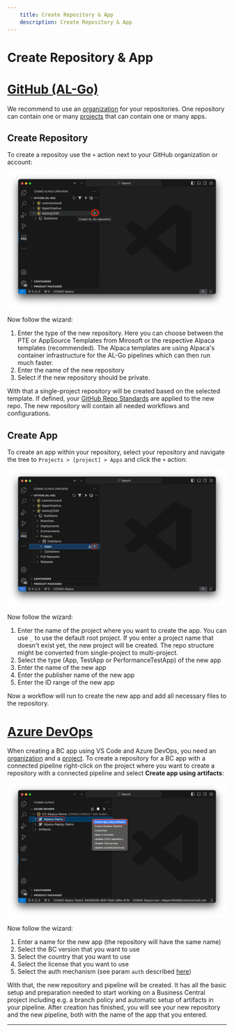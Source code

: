 ```yaml
---
    title: Create Repository & App
    description: Create Repository & App
---
```


# Create Repository & App

# [**GitHub (AL-Go)**](#tab/github)

We recommend to use an [organization][create-org] for your repositories. One repository can contain one or many [projects][create-project] that can contain one or many apps. 

## Create Repository

To create a repositoy use the `+` action next to your GitHub organization or account:

![Extension GitHub Create Repository](../media/extension-github-create-repo.png)

Now follow the wizard:
1. Enter the type of the new repository. Here you can choose between the PTE or AppSource Templates from Mirosoft or the respective Alpaca templates (recommended). The Alpaca templates are using Alpaca's container infrastructure for the AL-Go pipelines which can then run much faster.
1. Enter the name of the new repository
1. Select if the new repository should be private.

With that a single-project repository will be created based on the selected template. If defined, your [GitHub Repo Standards](../admin/index.md#github-repo-standards) are applied to the new repo. The new repository will contain all needed workflows and configurations.

## Create App

To create an app within your repository, select your repository and navigate the tree to `Projects > [project] > Apps` and click the `+` action:

![Extension GitHub Create App](../media/extension-github-create-app.png)

Now follow the wizard:
1. Enter the name of the project where you want to create the app. You can use `_` to use the default root project. If you enter a project name that doesn't exist yet, the new project will be created. The repo structure might be converted from single-project to multi-project.
1. Select the type (App, TestApp or PerformanceTestApp) of the new app
1. Enter the name of the new app
1. Enter the publisher name of the new app
1. Enter the ID range of the new app

Now a workflow will run to create the new app and add all necessary files to the repository.

# [**Azure DevOps**](#tab/azdevops)

When creating a BC app using VS Code and Azure DevOps, you need an [organization][create-org] and a [project][create-project]. To create a repository for a BC app with a connected pipeline right-click on the project where you want to create a repository with a connected pipeline and select **Create app using artifacts**:

![Extension Azure DevOps Create App](../media/extension-devops-create-app.png)

Now follow the wizard:
1. Enter a name for the new app (the repository will have the same name)
1. Select the BC version that you want to use
1. Select the country that you want to use
1. Select the license that you want to use
1. Select the auth mechanism (see param `auth` described [here](../containers/setup-cosmo-json.md#common-parameters))

With that, the new repository and pipeline will be created. It has all the basic setup and preparation needed to start working on a Business Central project including e.g. a branch policy and automatic setup of artifacts in your pipeline. After creation has finished, you will see your new repository and the new pipeline, both with the name of the app that you entered.

---

[create-org]: ../getting-started/create-org.md
[create-project]: create-project.md
